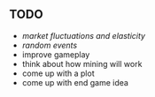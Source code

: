 
## TODO
- *market fluctuations and elasticity*
- *random events*
- improve gameplay
- think about how mining will work
- come up with a plot
- come up with end game idea